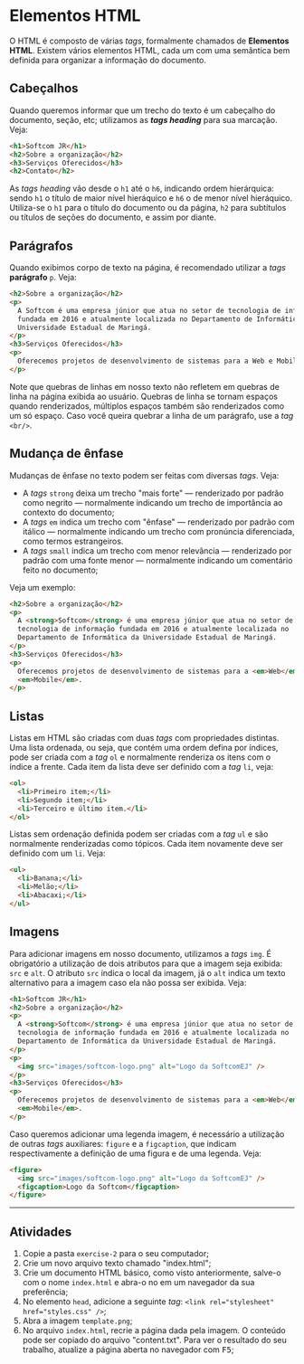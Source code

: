 # Elementos HTML

O HTML é composto de várias _tags_, formalmente chamados de **Elementos
HTML**. Existem vários elementos HTML, cada um com uma semântica bem definida
para organizar a informação do documento.


## Cabeçalhos

Quando queremos informar que um trecho do texto é um cabeçalho do documento,
seção, etc; utilizamos as **_tags heading_** para sua marcação. Veja:

```html
<h1>Softcom JR</h1>
<h2>Sobre a organização</h2>
<h3>Serviços Oferecidos</h3>
<h2>Contato</h2>
```

As _tags heading_ vão desde o `h1` até o `h6`, indicando ordem hierárquica:
sendo `h1` o título de maior nível hieráquico e `h6` o de menor nível
hieráquico. Utiliza-se o `h1` para o título do documento ou da página, `h2`
para subtítulos ou títulos de seções do documento, e assim por diante.


## Parágrafos

Quando exibimos corpo de texto na página, é recomendado utilizar a _tags_
**parágrafo** `p`. Veja:

```html
<h2>Sobre a organização</h2>
<p>
  A Softcom é uma empresa júnior que atua no setor de tecnologia de informação
  fundada em 2016 e atualmente localizada no Departamento de Informática da
  Universidade Estadual de Maringá.
</p>
<h3>Serviços Oferecidos</h3>
<p>
  Oferecemos projetos de desenvolvimento de sistemas para a Web e Mobile.
</p>
```

Note que quebras de linhas em nosso texto não refletem em quebras de linha
na página exibida ao usuário. Quebras de linha se tornam espaços quando
renderizados, múltiplos espaços também são renderizados como um só espaço. Caso
você queira quebrar a linha de um parágrafo, use a _tag_ `<br/>`.



## Mudança de ênfase

Mudanças de ênfase no texto podem ser feitas com diversas _tags_. Veja:

* A _tags_ `strong` deixa um trecho "mais forte" — renderizado por padrão como
  negrito — normalmente indicando um trecho de importância ao contexto do
  documento;
* A _tags_ `em` indica um trecho com "ênfase" — renderizado por padrão com
  itálico — normalmente indicando um trecho com pronúncia diferenciada, como
  termos estrangeiros.
* A _tags_ `small` indica um trecho com menor relevância — renderizado por
  padrão com uma fonte menor — normalmente indicando um comentário feito
  no documento;

Veja um exemplo:

```html
<h2>Sobre a organização</h2>
<p>
  A <strong>Softcom</strong> é uma empresa júnior que atua no setor de
  tecnologia de informação fundada em 2016 e atualmente localizada no
  Departamento de Informática da Universidade Estadual de Maringá.
</p>
<h3>Serviços Oferecidos</h3>
<p>
  Oferecemos projetos de desenvolvimento de sistemas para a <em>Web</em> e
  <em>Mobile</em>.
</p>
```


## Listas

Listas em HTML são criadas com duas _tags_ com propriedades distintas. Uma lista
ordenada, ou seja, que contém uma ordem defina por índices, pode ser criada
com a _tag_ `ol` e normalmente renderiza os itens com o índice a frente. Cada
item da lista deve ser definido com a _tag_ `li`, veja:

```html
<ol>
  <li>Primeiro item;</li>
  <li>Segundo item;</li>
  <li>Terceiro e último item.</li>
</ol>
```

Listas sem ordenação definida podem ser criadas com a _tag_ `ul` e são
normalmente renderizadas como tópicos. Cada item novamente deve ser definido
com um `li`. Veja:

```html
<ul>
  <li>Banana;</li>
  <li>Melão;</li>
  <li>Abacaxi;</li>
</ul>
```

## Imagens

Para adicionar imagens em nosso documento, utilizamos a _tags_ `img`. É
obrigatório a utilização de dois atributos para que a imagem seja exibida:
`src` e `alt`. O atributo `src` indica o local da imagem, já o `alt` indica
um texto alternativo para a imagem caso ela não possa ser exibida. Veja:

```html
<h1>Softcom JR</h1>
<h2>Sobre a organização</h2>
<p>
  A <strong>Softcom</strong> é uma empresa júnior que atua no setor de
  tecnologia de informação fundada em 2016 e atualmente localizada no
  Departamento de Informática da Universidade Estadual de Maringá.
</p>
<p>
  <img src="images/softcom-logo.png" alt="Logo da SoftcomEJ" />
</p>
<h3>Serviços Oferecidos</h3>
<p>
  Oferecemos projetos de desenvolvimento de sistemas para a <em>Web</em> e
  <em>Mobile</em>.
</p>
```

Caso queremos adicionar uma legenda imagem, é necessário a utilização de outras
_tags_ auxiliares: `figure` e a `figcaption`, que indicam respectivamente a
definição de uma figura e de uma legenda. Veja:

```html
<figure>
  <img src="images/softcom-logo.png" alt="Logo da SoftcomEJ" />
  <figcaption>Logo da Softcom</figcaption>
</figure>
```

---

## Atividades

1. Copie a pasta `exercise-2` para o seu computador;
2. Crie um novo arquivo texto chamado "index.html";
3. Crie um documento HTML básico, como visto anteriormente, salve-o com o nome
   `index.html` e abra-o no em um navegador da sua preferência;
4. No elemento `head`, adicione a seguinte _tag_:
   `<link rel="stylesheet" href="styles.css" />`;
4. Abra a imagem `template.png`;
5. No arquivo `index.html`, recrie a página dada pela imagem. O conteúdo pode
   ser copiado do arquivo "content.txt". Para ver o resultado do seu trabalho,
   atualize a página aberta no navegador com <kbd>F5</kbd>;
